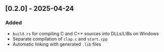 ## [0.2.0] - 2025-04-24
### Added
- `build.rs` for compiling C and C++ sources into DLLs/LIBs on Windows
- Separate compilation of `clap.c` and `start.cpp`
- Automatic linking with generated `.lib` files
